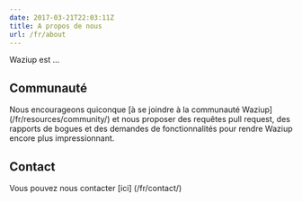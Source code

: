 ```yaml
---
date: 2017-03-21T22:03:11Z
title: A propos de nous
url: /fr/about
---
```


Waziup est ...

## Communauté
Nous encourageons quiconque [à se joindre à la communauté Waziup] (/fr/resources/community/) et nous proposer des requêtes pull request, des rapports de bogues et des demandes de fonctionnalités pour rendre Waziup encore plus impressionnant.

## Contact
Vous pouvez nous contacter [ici] (/fr/contact/)
